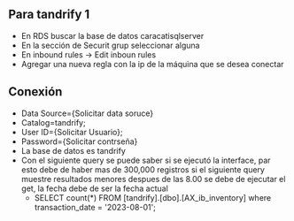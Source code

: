 ## Para tandrify 1

- En RDS buscar la base de datos caracatisqlserver
- En la sección de Securit grup seleccionar alguna
- En inbound rules -> Edit inboun rules
- Agregar una nueva regla con la ip de la máquina que se desea conectar


## Conexión
- Data Source={Solicitar data soruce}
- Catalog=tandrify;
- User ID={Solicitar Usuario};
- Password={Solicitar contrseña}
- La base de datos es tandrify
- Con el siguiente query se puede saber si se ejecutó la interface, par esto debe de haber mas de 300,000 registros si el siguiente query muestre resultados menores despues de las 8.00 se debe de ejecutar el get, la fecha debe de ser la fecha actual
  - SELECT count(*)  FROM [tandrify].[dbo].[AX_ib_inventory]
where transaction_date = '2023-08-01';
